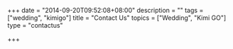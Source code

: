 +++
date = "2014-09-20T09:52:08+08:00"
description = ""
tags = ["wedding", "kimigo"]
title = "Contact Us"
topics = ["Wedding", "Kimi GO"]
type = "contactus"

+++

